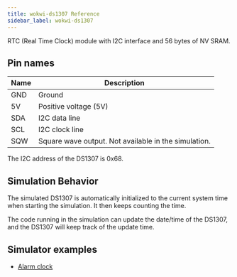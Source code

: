 ```yaml
---
title: wokwi-ds1307 Reference
sidebar_label: wokwi-ds1307
---
```


RTC (Real Time Clock) module with I2C interface and 56 bytes of NV SRAM.

<wokwi-ds1307 />

## Pin names

| Name | Description                                          |
| ---- | ---------------------------------------------------- |
| GND  | Ground                                               |
| 5V   | Positive voltage (5V)                                |
| SDA  | I2C data line                                        |
| SCL  | I2C clock line                                       |
| SQW  | Square wave output. Not available in the simulation. |

The I2C address of the DS1307 is 0x68.

## Simulation Behavior

The simulated DS1307 is automatically initialized to the current system time when starting the simulation. It
then keeps counting the time.

The code running in the simulation can update the date/time of the DS1307, and the DS1307 will keep track
of the update time.

## Simulator examples

- [Alarm clock](https://wokwi.com/playground/alarm-clock)
